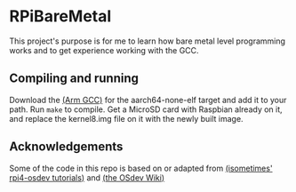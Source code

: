 # RPiBareMetal
This project's purpose is for me to learn how bare metal level programming works and to get experience working with the GCC. 

 Compiling and running
----------------
Download the [(Arm GCC)](https://developer.arm.com/tools-and-software/open-source-software/developer-tools/gnu-toolchain/gnu-a/downloads) for the aarch64-none-elf target and add it to your path. Run `make` to compile. Get a MicroSD card with Raspbian already on it, and replace the kernel8.img file on it with the newly built image.

 Acknowledgements
----------------

Some of the code in this repo is based on or adapted from [(isometimes' rpi4-osdev tutorials)](https://github.com/isometimes/rpi4-osdev) and [(the OSdev Wiki)](https://wiki.osdev.org/Main_Page)
